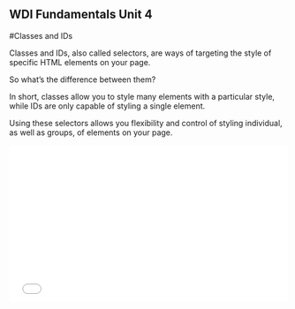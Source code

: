 **WDI Fundamentals Unit 4**
---

#Classes and IDs

Classes and IDs, also called selectors, are ways of targeting the style of specific HTML elements on your page.

So what’s the difference between them?

In short, classes allow you to style many elements with a particular style, while IDs are only capable of styling a single element.

Using these selectors allows you flexibility and control of styling individual, as well as groups, of elements on your page.


<div class="wistia_responsive_padding" style="padding:56.25% 0 0 0;position:relative;"><div class="wistia_responsive_wrapper" style="height:100%;left:0;position:absolute;top:0;width:100%;"><iframe src="//fast.wistia.net/embed/iframe/ugwfg1gtqw?seo=false&videoFoam=true" allowtransparency="true" frameborder="0" scrolling="no" class="wistia_embed" name="wistia_embed" allowfullscreen mozallowfullscreen webkitallowfullscreen oallowfullscreen msallowfullscreen width="100%" height="100%"></iframe></div></div>
<script src="//fast.wistia.net/assets/external/E-v1.js" async></script>
